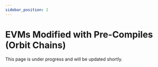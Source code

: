 ```yaml
---
sidebar_position: 2
---
```


# EVMs Modified with Pre-Compiles (Orbit Chains)

This page is under progress and will be updated shortly.

<!-- TODO: Update with repo (https://github.com/Fairblock/fairblock-docs/tree/feat/regular-orbit-example/devops) README & Video -->

